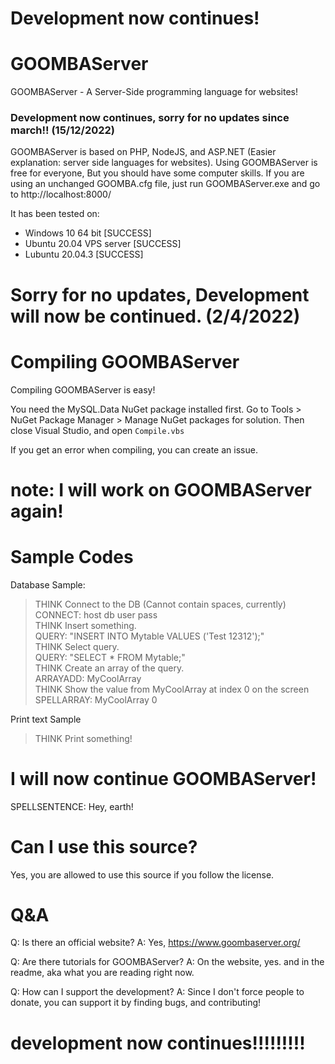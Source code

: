 # Development now continues!

# GOOMBAServer
GOOMBAServer - A Server-Side programming language for websites!

### Development now continues, sorry for no updates since march!! (15/12/2022)

GOOMBAServer is based on PHP, NodeJS, and ASP.NET (Easier explanation: server side languages for websites).
Using GOOMBAServer is free for everyone, But you should have some computer skills.
If you are using an unchanged GOOMBA.cfg file, just run GOOMBAServer.exe and go to http://localhost:8000/

It has been tested on:
- Windows 10 64 bit                  [SUCCESS]
- Ubuntu 20.04 VPS server            [SUCCESS]
- Lubuntu 20.04.3                    [SUCCESS]

# Sorry for no updates, Development will now be continued. (2/4/2022)

# Compiling GOOMBAServer
Compiling GOOMBAServer is easy!

You need the MySQL.Data NuGet package installed first.
Go to Tools > NuGet Package Manager > Manage NuGet packages for solution.
Then close Visual Studio, and open `Compile.vbs`

If you get an error when compiling, you can create an issue.

# note: I will work on GOOMBAServer again!

# Sample Codes
Database Sample:
>THINK Connect to the DB (Cannot contain spaces, currently)  
CONNECT: host db user pass  
THINK Insert something.  
QUERY: "INSERT INTO Mytable VALUES ('Test 12312');"  
THINK Select query.  
QUERY: "SELECT * FROM Mytable;"  
THINK Create an array of the query.  
ARRAYADD: MyCoolArray  
THINK Show the value from MyCoolArray at index 0 on the screen  
SPELLARRAY: MyCoolArray 0 


Print text Sample  

>THINK Print something!
>
# I will now continue GOOMBAServer!
SPELLSENTENCE: Hey, earth!  

# Can I use this source?
Yes, you are allowed to use this source if you follow the license.

# Q&A
Q: Is there an official website?
A: Yes, https://www.goombaserver.org/

Q: Are there tutorials for GOOMBAServer?
A: On the website, yes. and in the readme, aka what you are reading right now. 

Q: How can I support the development?
A: Since I don't force people to donate, you can support it by finding bugs, and contributing!

# development now continues!!!!!!!!!
